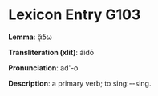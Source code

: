 # Lexicon Entry G103

**Lemma**: ᾄδω

**Transliteration (xlit)**: áidō

**Pronunciation**: ad'-o

**Description**:
a primary verb; to sing:--sing.
